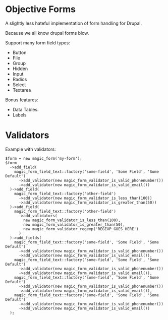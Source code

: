 Objective Forms
==================

A slightly less hateful implementation of form handling for Drupal.

Because we all know drupal forms blow.

Support many form field types:
 * Button
 * File
 * Group
 * Hidden
 * Input
 * Radios
 * Select
 * Textarea

Bonus features:
 * Data Tables.
 * Labels

Validators
=========

Example with validators:

    $form = new magic_form('my-form');
    $form
      ->add_field(
        magic_form_field_text::factory('some-field', 'Some Field', 'Some Default')
          ->add_validator(new magic_form_validator_is_valid_phonenumber())
          ->add_validator(new magic_form_validator_is_valid_email())
      )->add_field(
        magic_form_field_text::factory('other-field')
          ->add_validator(new magic_form_validator_is_less_than(100))
          ->add_validator(new magic_form_validator_is_greater_than(50))
      )->add_field(
        magic_form_field_text::factory('other-field')
          ->add_validators(
            new magic_form_validator_is_less_than(100),
            new magic_form_validator_is_greater_than(50),
            new magic_form_validator_regexp('REGEXP_GOES_HERE')
          )
      )->add_fields(
        magic_form_field_text::factory('some-field', 'Some Field', 'Some Default')
          ->add_validator(new magic_form_validator_is_valid_phonenumber())
          ->add_validator(new magic_form_validator_is_valid_email()),
        magic_form_field_text::factory('some-field', 'Some Field', 'Some Default')
          ->add_validator(new magic_form_validator_is_valid_phonenumber())
          ->add_validator(new magic_form_validator_is_valid_email()),
        magic_form_field_text::factory('some-field', 'Some Field', 'Some Default')
          ->add_validator(new magic_form_validator_is_valid_phonenumber())
          ->add_validator(new magic_form_validator_is_valid_email()),
        magic_form_field_text::factory('some-field', 'Some Field', 'Some Default')
          ->add_validator(new magic_form_validator_is_valid_phonenumber())
          ->add_validator(new magic_form_validator_is_valid_email())
      );